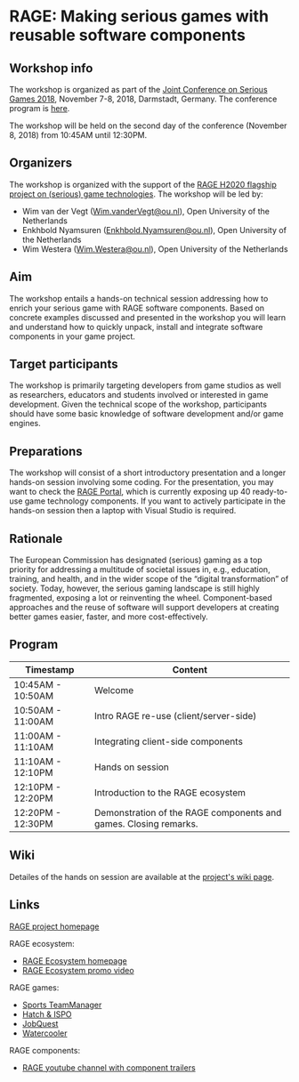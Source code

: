 # RAGE: Making serious games with reusable software components

## Workshop info
The workshop is organized as part of the [Joint Conference on Serious Games 2018](http://www.jointconference-on-seriousgames.org/), November 7-8, 2018, Darmstadt, Germany. The conference program is [here](http://www.gamedays2018.de/index.php?id=1044&L=1).

The workshop will be held on the second day of the conference (November 8, 2018) from 10:45AM until 12:30PM.

## Organizers
The workshop is organized with the support of the [RAGE H2020 flagship project on (serious) game technologies](http://rageproject.eu/). The workshop will be led by:
* Wim van der Vegt (Wim.vanderVegt@ou.nl), Open University of the Netherlands
* Enkhbold Nyamsuren (Enkhbold.Nyamsuren@ou.nl), Open University of the Netherlands
* Wim Westera (Wim.Westera@ou.nl), Open University of the Netherlands

## Aim
The workshop entails a hands-on technical session addressing how to enrich your serious game with RAGE software components. Based on concrete examples discussed and presented in the workshop you will learn and understand how to quickly unpack, install and integrate software components in your game project.

## Target participants
The workshop is primarily targeting developers from game studios as well as researchers, educators and students involved or interested in game development. Given the technical scope of the workshop, participants should have some basic knowledge of software development and/or game engines. 

## Preparations
The workshop will consist of a short introductory presentation and a longer hands-on session involving some coding. For the presentation, you may want to check the [RAGE Portal](https://www.gamecomponents.eu), which is currently exposing up 40 ready-to-use game technology components. If you want to actively participate in the hands-on session then a laptop with Visual Studio is required.

## Rationale
The European Commission has designated (serious) gaming as a top priority for addressing a multitude of societal issues in, e.g., education, training, and health, and in the wider scope of the “digital transformation” of society. Today, however, the serious gaming landscape is still highly fragmented, exposing a lot or reinventing the wheel. Component-based approaches and the reuse of software will support developers at creating better games easier, faster, and more cost-effectively.

## Program
| Timestamp       | Content                                                              |
|-----------------|----------------------------------------------------------------------|
|10:45AM - 10:50AM| Welcome                                                              |
|10:50AM - 11:00AM| Intro RAGE re-use (client/server-side)                               |
|11:00AM - 11:10AM| Integrating client-side components                                   |
|11:10AM - 12:10PM| Hands on session                                                     |
|12:10PM - 12:20PM| Introduction to the RAGE ecosystem                                   |
|12:20PM - 12:30PM| Demonstration of the RAGE components and games. Closing remarks.     |

## Wiki
Detailes of the hands on session are available at the [project's wiki page](https://github.com/rageappliedgame/RAGE-Workshop/wiki).

## Links
[RAGE project homepage](http://rageproject.eu/)

RAGE ecosystem:
* [RAGE Ecosystem homepage](https://www.gamecomponents.eu/page/home)
* [RAGE Ecosystem promo video](https://youtu.be/3hp7mDzeK9Q)  

RAGE games:
* [Sports TeamManager](https://youtu.be/nJatAY7XK8A)
* [Hatch & ISPO](https://youtu.be/QDa8JcjcjkU)
* [JobQuest](https://youtu.be/izyadhGZKqE)
* [Watercooler](https://youtu.be/zD9toNgfQb4)

RAGE components:
* [RAGE youtube channel with component trailers](https://www.youtube.com/channel/UCKuUeqMoIh9555JHcVYyrlg/videos)
